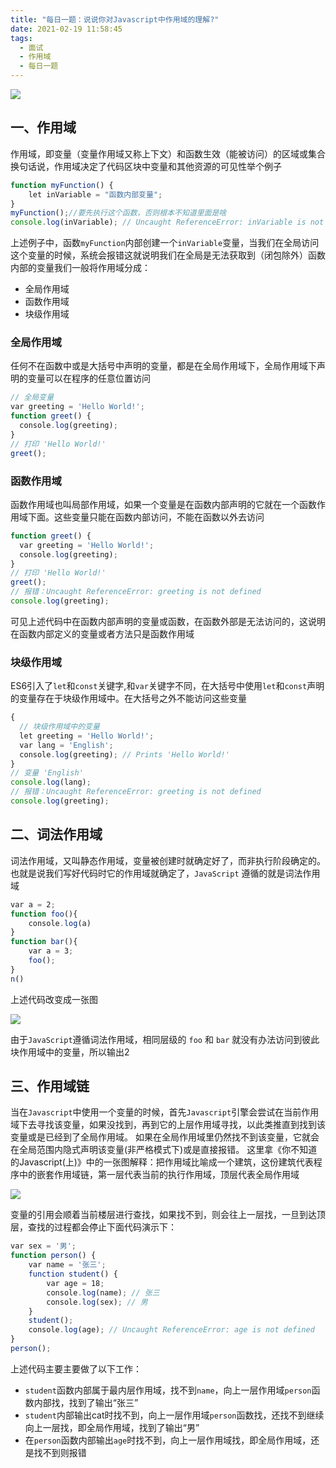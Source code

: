 ```yaml
---
title: "每日一题：说说你对Javascript中作用域的理解?"
date: 2021-02-19 11:58:45
tags:
  - 面试
  - 作用域
  - 每日一题
---
```


<img class="banner-pic" src="http://oss.slybootslion.com/blog/v2-5abc4e118e00876adea9a62c87dfbce3_r.jpg?x-oss-process=image/auto-orient,1/quality,q_80/watermark,text_c2x5Ym9vdHNsaW9u,color_ffffff,size_40,shadow_70,t_74,x_10,y_10"/>
<!--banner-pic|sticker|content-img|content-img-half-->

## 一、作用域

作用域，即变量（变量作用域又称上下文）和函数生效（能被访问）的区域或集合换句话说，作用域决定了代码区块中变量和其他资源的可见性举个例子

```js
function myFunction() {  
    let inVariable = "函数内部变量";  
}  
myFunction();//要先执行这个函数，否则根本不知道里面是啥  
console.log(inVariable); // Uncaught ReferenceError: inVariable is not defined  
```

上述例子中，函数`myFunction`内部创建一个`inVariable`变量，当我们在全局访问这个变量的时候，系统会报错这就说明我们在全局是无法获取到（闭包除外）函数内部的变量我们一般将作用域分成：

- 全局作用域
- 函数作用域
- 块级作用域

### 全局作用域

任何不在函数中或是大括号中声明的变量，都是在全局作用域下，全局作用域下声明的变量可以在程序的任意位置访问

```js
// 全局变量  
var greeting = 'Hello World!';  
function greet() {  
  console.log(greeting);  
}  
// 打印 'Hello World!'  
greet();  
```

### 函数作用域

函数作用域也叫局部作用域，如果一个变量是在函数内部声明的它就在一个函数作用域下面。这些变量只能在函数内部访问，不能在函数以外去访问

```js
function greet() {  
  var greeting = 'Hello World!';  
  console.log(greeting);  
}  
// 打印 'Hello World!'  
greet();  
// 报错：Uncaught ReferenceError: greeting is not defined  
console.log(greeting);  
```

可见上述代码中在函数内部声明的变量或函数，在函数外部是无法访问的，这说明在函数内部定义的变量或者方法只是函数作用域

### 块级作用域

ES6引入了`let`和`const`关键字,和`var`关键字不同，在大括号中使用`let`和`const`声明的变量存在于块级作用域中。在大括号之外不能访问这些变量

```js
{  
  // 块级作用域中的变量  
  let greeting = 'Hello World!';  
  var lang = 'English';  
  console.log(greeting); // Prints 'Hello World!'  
}  
// 变量 'English'  
console.log(lang);  
// 报错：Uncaught ReferenceError: greeting is not defined  
console.log(greeting);  
```

## 二、词法作用域

词法作用域，又叫静态作用域，变量被创建时就确定好了，而非执行阶段确定的。也就是说我们写好代码时它的作用域就确定了，`JavaScript` 遵循的就是词法作用域

```js
var a = 2;  
function foo(){  
    console.log(a)  
}  
function bar(){  
    var a = 3;  
    foo();  
}  
n()
```

上述代码改变成一张图

<img class="content-img" src="http://oss.slybootslion.com/blog/zuoyongyu1.webp?x-oss-process=image/auto-orient,1/quality,q_80/watermark,text_c2x5Ym9vdHNsaW9u,color_ffffff,size_40,shadow_70,t_74,x_10,y_10"/>

由于`JavaScript`遵循词法作用域，相同层级的 `foo` 和 `bar` 就没有办法访问到彼此块作用域中的变量，所以输出2

## 三、作用域链

当在`Javascript`中使用一个变量的时候，首先`Javascript`引擎会尝试在当前作用域下去寻找该变量，如果没找到，再到它的上层作用域寻找，以此类推直到找到该变量或是已经到了全局作用域。
如果在全局作用域里仍然找不到该变量，它就会在全局范围内隐式声明该变量\(非严格模式下\)或是直接报错。
这里拿《你不知道的Javascript\(上\)》中的一张图解释：把作用域比喻成一个建筑，这份建筑代表程序中的嵌套作用域链，第一层代表当前的执行作用域，顶层代表全局作用域

<img class="content-img" src="http://oss.slybootslion.com/blog/zuoyongyu2.webp?x-oss-process=image/auto-orient,1/quality,q_80/watermark,text_c2x5Ym9vdHNsaW9u,color_ffffff,size_40,shadow_70,t_74,x_10,y_10"/>

变量的引用会顺着当前楼层进行查找，如果找不到，则会往上一层找，一旦到达顶层，查找的过程都会停止下面代码演示下：

```js
var sex = '男';  
function person() {  
    var name = '张三';  
    function student() {  
        var age = 18;  
        console.log(name); // 张三  
        console.log(sex); // 男   
    }  
    student();  
    console.log(age); // Uncaught ReferenceError: age is not defined  
}  
person();  
```

上述代码主要主要做了以下工作：

- `student`函数内部属于最内层作用域，找不到`name`，向上一层作用域`person`函数内部找，找到了输出“张三”
- `student`内部输出cat时找不到，向上一层作用域`person`函数找，还找不到继续向上一层找，即全局作用域，找到了输出“男”
- 在`person`函数内部输出`age`时找不到，向上一层作用域找，即全局作用域，还是找不到则报错

